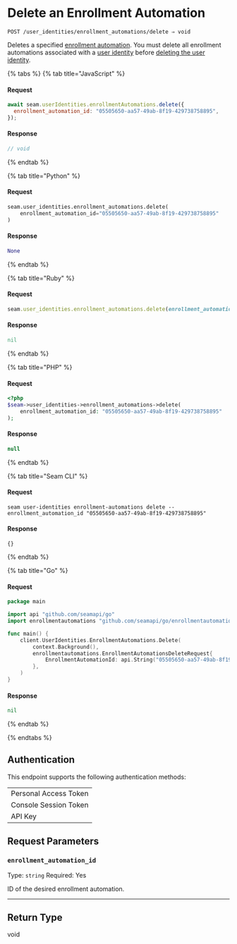 # Delete an Enrollment Automation

```
POST /user_identities/enrollment_automations/delete ⇒ void
```

Deletes a specified [enrollment automation](https://docs.seam.co/latest/capability-guides/mobile-access-in-development/issuing-mobile-credentials-from-an-access-control-system). You must delete all enrollment automations associated with a [user identity](https://docs.seam.co/latest/capability-guides/mobile-access-in-development/managing-mobile-app-user-accounts-with-user-identities#what-is-a-user-identity) before [deleting the user identity](https://docs.seam.co/latest/api/user_identities/delete).

{% tabs %}
{% tab title="JavaScript" %}
#### Request

```javascript
await seam.userIdentities.enrollmentAutomations.delete({
  enrollment_automation_id: "05505650-aa57-49ab-8f19-429738758895",
});
```

#### Response

```javascript
// void
```
{% endtab %}

{% tab title="Python" %}
#### Request

```python
seam.user_identities.enrollment_automations.delete(
    enrollment_automation_id="05505650-aa57-49ab-8f19-429738758895"
)
```

#### Response

```python
None
```
{% endtab %}

{% tab title="Ruby" %}
#### Request

```ruby
seam.user_identities.enrollment_automations.delete(enrollment_automation_id: "05505650-aa57-49ab-8f19-429738758895")
```

#### Response

```ruby
nil
```
{% endtab %}

{% tab title="PHP" %}
#### Request

```php
<?php
$seam->user_identities->enrollment_automations->delete(
    enrollment_automation_id: "05505650-aa57-49ab-8f19-429738758895"
);
```

#### Response

```php
null
```
{% endtab %}

{% tab title="Seam CLI" %}
#### Request

```seam_cli
seam user-identities enrollment-automations delete --enrollment_automation_id "05505650-aa57-49ab-8f19-429738758895"
```

#### Response

```seam_cli
{}
```
{% endtab %}

{% tab title="Go" %}
#### Request

```go
package main

import api "github.com/seamapi/go"
import enrollmentautomations "github.com/seamapi/go/enrollmentautomations"

func main() {
	client.UserIdentities.EnrollmentAutomations.Delete(
		context.Background(),
		enrollmentautomations.EnrollmentAutomationsDeleteRequest{
			EnrollmentAutomationId: api.String("05505650-aa57-49ab-8f19-429738758895"),
		},
	)
}
```

#### Response

```go
nil
```
{% endtab %}

{% endtabs %}

## Authentication

This endpoint supports the following authentication methods:

<table>
  <tbody>
    <tr>
      <td>Personal Access Token</td>
    </tr>
    <tr>
      <td>Console Session Token</td>
    </tr>
    <tr>
      <td>API Key</td>
    </tr>
  </tbody>
</table>

## Request Parameters

### `enrollment_automation_id`

Type: `string`
Required: Yes

ID of the desired enrollment automation.

***

## Return Type

void
